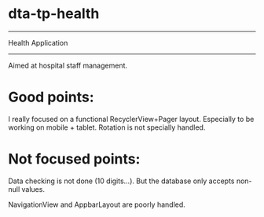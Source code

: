 # dta-tp-health
******************
Health Application
******************
Aimed at hospital staff management.

# Good points:
I really focused on a functional RecyclerView+Pager layout.
Especially to be working on mobile + tablet.
Rotation is not specially handled.

# Not focused points:
Data checking is not done (10 digits...). But the database only accepts
non-null values.

NavigationView and AppbarLayout are poorly handled.
